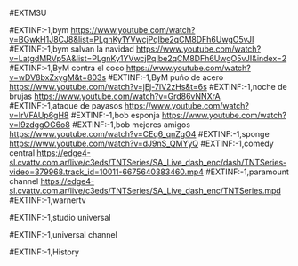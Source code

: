#EXTM3U

#EXTINF:-1,bym
https://www.youtube.com/watch?v=BGwkH1J8CJ8&list=PLgnKy1YVwcjPqIbe2qCM8DFh6UwgO5vJI
#EXTINF:-1,bym salvan la navidad
https://www.youtube.com/watch?v=LatgdMRVp5A&list=PLgnKy1YVwcjPqIbe2qCM8DFh6UwgO5vJI&index=2
#EXTINF:-1,ByM contra el coco
https://www.youtube.com/watch?v=wDV8bxZxygM&t=803s
#EXTINF:-1,ByM puño de acero
https://www.youtube.com/watch?v=jEj-7lV2zHs&t=6s
#EXTINF:-1,noche de brujas
https://www.youtube.com/watch?v=Grd86vNNXrA
#EXTINF:-1,ataque de payasos
https://www.youtube.com/watch?v=IrVFAUp6gH8
#EXTINF:-1,bob esponja
https://www.youtube.com/watch?v=I9zdggOG6o8
#EXTINF:-1,bob mejores amigos
https://www.youtube.com/watch?v=CEq6_qnZgO4
#EXTINF:-1,sponge
https://www.youtube.com/watch?v=dJ9nS_QMYyQ
#EXTINF:-1,comedy central
https://edge4-sl.cvattv.com.ar/live/c3eds/TNTSeries/SA_Live_dash_enc/dash/TNTSeries-video=379968.track_id=10011-6675640383460.mp4
#EXTINF:-1,paramount channel
https://edge4-sl.cvattv.com.ar/live/c3eds/TNTSeries/SA_Live_dash_enc/TNTSeries.mpd
#EXTINF:-1,warnertv

#EXTINF:-1,studio universal

#EXTINF:-1,universal channel

#EXTINF:-1,History






